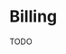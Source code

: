 # Billing

TODO

<!--
https://github.com/uselotus/lotus
https://github.com/getlago/lago

chargebee.com
-->

